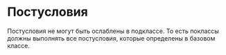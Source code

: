 # Постусловия

Постусловия не могут быть ослаблены в подклассе. То есть поклассы должны выполнять все постусловия, которые определены в базовом классе.